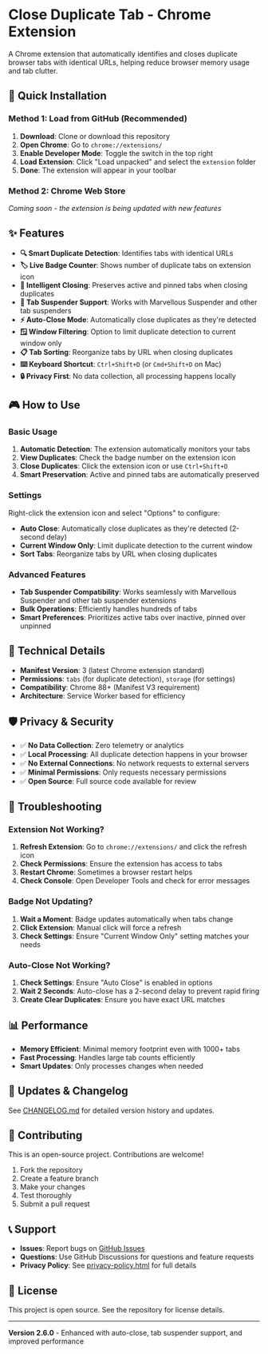 # Close Duplicate Tab - Chrome Extension

A Chrome extension that automatically identifies and closes duplicate browser tabs with identical URLs, helping reduce browser memory usage and tab clutter.

## 🚀 Quick Installation

### Method 1: Load from GitHub (Recommended)
1. **Download**: Clone or download this repository
2. **Open Chrome**: Go to `chrome://extensions/`
3. **Enable Developer Mode**: Toggle the switch in the top right
4. **Load Extension**: Click "Load unpacked" and select the `extension` folder
5. **Done**: The extension will appear in your toolbar

### Method 2: Chrome Web Store
*Coming soon - the extension is being updated with new features*

## ✨ Features

- **🔍 Smart Duplicate Detection**: Identifies tabs with identical URLs
- **🏷️ Live Badge Counter**: Shows number of duplicate tabs on extension icon
- **🎯 Intelligent Closing**: Preserves active and pinned tabs when closing duplicates
- **📱 Tab Suspender Support**: Works with Marvellous Suspender and other tab suspenders
- **⚡ Auto-Close Mode**: Automatically close duplicates as they're detected
- **🪟 Window Filtering**: Option to limit duplicate detection to current window only
- **📋 Tab Sorting**: Reorganize tabs by URL when closing duplicates
- **⌨️ Keyboard Shortcut**: `Ctrl+Shift+D` (or `Cmd+Shift+D` on Mac)
- **🔒 Privacy First**: No data collection, all processing happens locally

## 🎮 How to Use

### Basic Usage
1. **Automatic Detection**: The extension automatically monitors your tabs
2. **View Duplicates**: Check the badge number on the extension icon
3. **Close Duplicates**: Click the extension icon or use `Ctrl+Shift+D`
4. **Smart Preservation**: Active and pinned tabs are automatically preserved

### Settings
Right-click the extension icon and select "Options" to configure:

- **Auto Close**: Automatically close duplicates as they're detected (2-second delay)
- **Current Window Only**: Limit duplicate detection to the current window
- **Sort Tabs**: Reorganize tabs by URL when closing duplicates

### Advanced Features
- **Tab Suspender Compatibility**: Works seamlessly with Marvellous Suspender and other tab suspender extensions
- **Bulk Operations**: Efficiently handles hundreds of tabs
- **Smart Preferences**: Prioritizes active tabs over inactive, pinned over unpinned

## 🔧 Technical Details

- **Manifest Version**: 3 (latest Chrome extension standard)
- **Permissions**: `tabs` (for duplicate detection), `storage` (for settings)
- **Compatibility**: Chrome 88+ (Manifest V3 requirement)
- **Architecture**: Service Worker based for efficiency

## 🛡️ Privacy & Security

- ✅ **No Data Collection**: Zero telemetry or analytics
- ✅ **Local Processing**: All duplicate detection happens in your browser
- ✅ **No External Connections**: No network requests to external servers
- ✅ **Minimal Permissions**: Only requests necessary permissions
- ✅ **Open Source**: Full source code available for review

## 🐛 Troubleshooting

### Extension Not Working?
1. **Refresh Extension**: Go to `chrome://extensions/` and click the refresh icon
2. **Check Permissions**: Ensure the extension has access to tabs
3. **Restart Chrome**: Sometimes a browser restart helps
4. **Check Console**: Open Developer Tools and check for error messages

### Badge Not Updating?
1. **Wait a Moment**: Badge updates automatically when tabs change
2. **Click Extension**: Manual click will force a refresh
3. **Check Settings**: Ensure "Current Window Only" setting matches your needs

### Auto-Close Not Working?
1. **Check Settings**: Ensure "Auto Close" is enabled in options
2. **Wait 2 Seconds**: Auto-close has a 2-second delay to prevent rapid firing
3. **Create Clear Duplicates**: Ensure you have exact URL matches

## 📊 Performance

- **Memory Efficient**: Minimal memory footprint even with 1000+ tabs
- **Fast Processing**: Handles large tab counts efficiently
- **Smart Updates**: Only processes changes when needed

## 🔄 Updates & Changelog

See [CHANGELOG.md](../CHANGELOG.md) for detailed version history and updates.

## 🤝 Contributing

This is an open-source project. Contributions are welcome!

1. Fork the repository
2. Create a feature branch
3. Make your changes
4. Test thoroughly
5. Submit a pull request

## 📞 Support

- **Issues**: Report bugs on [GitHub Issues](https://github.com/skippdot/Close-Duplicate-Tab/issues)
- **Questions**: Use GitHub Discussions for questions and feature requests
- **Privacy Policy**: See [privacy-policy.html](privacy-policy.html) for full details

## 📄 License

This project is open source. See the repository for license details.

---

**Version 2.6.0** - Enhanced with auto-close, tab suspender support, and improved performance
